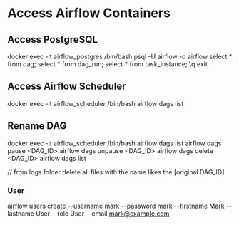 # Access Airflow Containers

## Access PostgreSQL

docker exec -it airflow_postgres /bin/bash
    psql -U airflow -d airflow
        select * from dag;
        select * from dag_run;
        select * from task_instance;
        \q
    exit

## Access Airflow Scheduler

docker exec -it airflow_scheduler /bin/bash
    airflow dags list

## Rename DAG

docker exec -it airflow_scheduler /bin/bash
    airflow dags list
    airflow dags pause <DAG_ID>
    airflow dags unpause <DAG_ID>
    airflow dags delete <DAG_ID>
    airflow dags list

// from logs folder delete all files with the name likes the [original DAG_ID]

### User

airflow users create --username mark --password mark --firstname Mark --lastname User --role User --email mark@example.com
